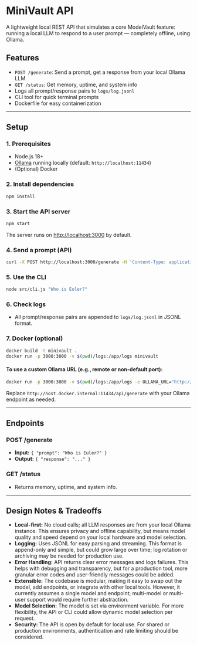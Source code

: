 # MiniVault API

A lightweight local REST API that simulates a core ModelVault feature: running a local LLM to respond to a user prompt — completely offline, using Ollama.

## Features
- `POST /generate`: Send a prompt, get a response from your local Ollama LLM
- `GET /status`: Get memory, uptime, and system info
- Logs all prompt/response pairs to `logs/log.jsonl`
- CLI tool for quick terminal prompts
- Dockerfile for easy containerization

---

## Setup

### 1. Prerequisites
- Node.js 18+
- [Ollama](https://ollama.com/) running locally (default: `http://localhost:11434`)
- (Optional) Docker

### 2. Install dependencies
```bash
npm install
```

### 3. Start the API server
```bash
npm start
```

The server runs on [http://localhost:3000](http://localhost:3000) by default.

### 4. Send a prompt (API)
```bash
curl -X POST http://localhost:3000/generate -H 'Content-Type: application/json' -d '{"prompt": "Who is Euler?"}'
```

### 5. Use the CLI
```bash
node src/cli.js "Who is Euler?"
```

### 6. Check logs
- All prompt/response pairs are appended to `logs/log.jsonl` in JSONL format.

### 7. Docker (optional)
```bash
docker build -t minivault .
docker run -p 3000:3000 -v $(pwd)/logs:/app/logs minivault
```

#### To use a custom Ollama URL (e.g., remote or non-default port):
```bash
docker run -p 3000:3000 -v $(pwd)/logs:/app/logs -e OLLAMA_URL="http://host.docker.internal:11434/api/generate" minivault
```

Replace `http://host.docker.internal:11434/api/generate` with your Ollama endpoint as needed.

---

## Endpoints

### POST /generate
- **Input:** `{ "prompt": "Who is Euler?" }`
- **Output:** `{ "response": "..." }`

### GET /status
- Returns memory, uptime, and system info.

---

## Design Notes & Tradeoffs
- **Local-first:** No cloud calls; all LLM responses are from your local Ollama instance. This ensures privacy and offline capability, but means model quality and speed depend on your local hardware and model selection.
- **Logging:** Uses JSONL for easy parsing and streaming. This format is append-only and simple, but could grow large over time; log rotation or archiving may be needed for production use.
- **Error Handling:** API returns clear error messages and logs failures. This helps with debugging and transparency, but for a production tool, more granular error codes and user-friendly messages could be added.
- **Extensible:** The codebase is modular, making it easy to swap out the model, add endpoints, or integrate with other local tools. However, it currently assumes a single model and endpoint; multi-model or multi-user support would require further abstraction.
- **Model Selection:** The model is set via environment variable. For more flexibility, the API or CLI could allow dynamic model selection per request.
- **Security:** The API is open by default for local use. For shared or production environments, authentication and rate limiting should be considered.

